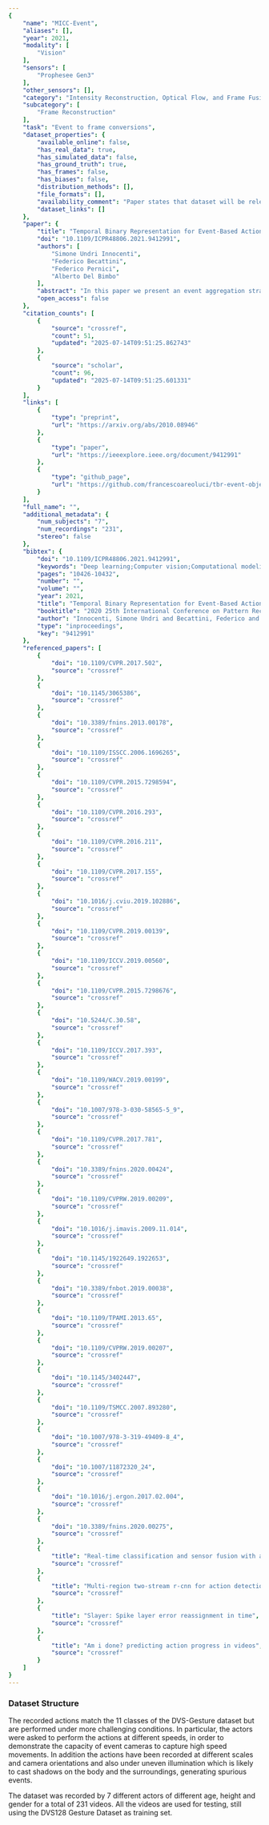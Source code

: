 ```yaml
---
{
    "name": "MICC-Event",
    "aliases": [],
    "year": 2021,
    "modality": [
        "Vision"
    ],
    "sensors": [
        "Prophesee Gen3"
    ],
    "other_sensors": [],
    "category": "Intensity Reconstruction, Optical Flow, and Frame Fusion",
    "subcategory": [
        "Frame Reconstruction"
    ],
    "task": "Event to frame conversions",
    "dataset_properties": {
        "available_online": false,
        "has_real_data": true,
        "has_simulated_data": false,
        "has_ground_truth": true,
        "has_frames": false,
        "has_biases": false,
        "distribution_methods": [],
        "file_formats": [],
        "availability_comment": "Paper states that dataset will be released on publication but no dataset link was provided.",
        "dataset_links": []
    },
    "paper": {
        "title": "Temporal Binary Representation for Event-Based Action Recognition",
        "doi": "10.1109/ICPR48806.2021.9412991",
        "authors": [
            "Simone Undri Innocenti",
            "Federico Becattini",
            "Federico Pernici",
            "Alberto Del Bimbo"
        ],
        "abstract": "In this paper we present an event aggregation strategy to convert the output of an event camera into frames processable by traditional Computer Vision algorithms. The proposed method first generates sequences of intermediate binary representations, which are then losslessly transformed into a compact format by simply applying a binary-to-decimal conversion. This strategy allows us to encode temporal information directly into pixel values, which are then interpreted by deep learning models. We apply our strategy, called Temporal Binary Representation, to the task of Gesture Recognition, obtaining state of the art results on the popular DVS128 Gesture Dataset. To underline the effectiveness of the proposed method compared to existing ones, we also collect an extension of the dataset under more challenging conditions on which to perform experiments.",
        "open_access": false
    },
    "citation_counts": [
        {
            "source": "crossref",
            "count": 51,
            "updated": "2025-07-14T09:51:25.862743"
        },
        {
            "source": "scholar",
            "count": 96,
            "updated": "2025-07-14T09:51:25.601331"
        }
    ],
    "links": [
        {
            "type": "preprint",
            "url": "https://arxiv.org/abs/2010.08946"
        },
        {
            "type": "paper",
            "url": "https://ieeexplore.ieee.org/document/9412991"
        },
        {
            "type": "github_page",
            "url": "https://github.com/francescoareoluci/tbr-event-object-detection"
        }
    ],
    "full_name": "",
    "additional_metadata": {
        "num_subjects": "7",
        "num_recordings": "231",
        "stereo": false
    },
    "bibtex": {
        "doi": "10.1109/ICPR48806.2021.9412991",
        "keywords": "Deep learning;Computer vision;Computational modeling;Gesture recognition;Benchmark testing;Cameras;Task analysis",
        "pages": "10426-10432",
        "number": "",
        "volume": "",
        "year": 2021,
        "title": "Temporal Binary Representation for Event-Based Action Recognition",
        "booktitle": "2020 25th International Conference on Pattern Recognition (ICPR)",
        "author": "Innocenti, Simone Undri and Becattini, Federico and Pernici, Federico and Del Bimbo, Alberto",
        "type": "inproceedings",
        "key": "9412991"
    },
    "referenced_papers": [
        {
            "doi": "10.1109/CVPR.2017.502",
            "source": "crossref"
        },
        {
            "doi": "10.1145/3065386",
            "source": "crossref"
        },
        {
            "doi": "10.3389/fnins.2013.00178",
            "source": "crossref"
        },
        {
            "doi": "10.1109/ISSCC.2006.1696265",
            "source": "crossref"
        },
        {
            "doi": "10.1109/CVPR.2015.7298594",
            "source": "crossref"
        },
        {
            "doi": "10.1109/CVPR.2016.293",
            "source": "crossref"
        },
        {
            "doi": "10.1109/CVPR.2016.211",
            "source": "crossref"
        },
        {
            "doi": "10.1109/CVPR.2017.155",
            "source": "crossref"
        },
        {
            "doi": "10.1016/j.cviu.2019.102886",
            "source": "crossref"
        },
        {
            "doi": "10.1109/CVPR.2019.00139",
            "source": "crossref"
        },
        {
            "doi": "10.1109/ICCV.2019.00560",
            "source": "crossref"
        },
        {
            "doi": "10.1109/CVPR.2015.7298676",
            "source": "crossref"
        },
        {
            "doi": "10.5244/C.30.58",
            "source": "crossref"
        },
        {
            "doi": "10.1109/ICCV.2017.393",
            "source": "crossref"
        },
        {
            "doi": "10.1109/WACV.2019.00199",
            "source": "crossref"
        },
        {
            "doi": "10.1007/978-3-030-58565-5_9",
            "source": "crossref"
        },
        {
            "doi": "10.1109/CVPR.2017.781",
            "source": "crossref"
        },
        {
            "doi": "10.3389/fnins.2020.00424",
            "source": "crossref"
        },
        {
            "doi": "10.1109/CVPRW.2019.00209",
            "source": "crossref"
        },
        {
            "doi": "10.1016/j.imavis.2009.11.014",
            "source": "crossref"
        },
        {
            "doi": "10.1145/1922649.1922653",
            "source": "crossref"
        },
        {
            "doi": "10.3389/fnbot.2019.00038",
            "source": "crossref"
        },
        {
            "doi": "10.1109/TPAMI.2013.65",
            "source": "crossref"
        },
        {
            "doi": "10.1109/CVPRW.2019.00207",
            "source": "crossref"
        },
        {
            "doi": "10.1145/3402447",
            "source": "crossref"
        },
        {
            "doi": "10.1109/TSMCC.2007.893280",
            "source": "crossref"
        },
        {
            "doi": "10.1007/978-3-319-49409-8_4",
            "source": "crossref"
        },
        {
            "doi": "10.1007/11872320_24",
            "source": "crossref"
        },
        {
            "doi": "10.1016/j.ergon.2017.02.004",
            "source": "crossref"
        },
        {
            "doi": "10.3389/fnins.2020.00275",
            "source": "crossref"
        },
        {
            "title": "Real-time classification and sensor fusion with a spiking deep belief network",
            "source": "crossref"
        },
        {
            "title": "Multi-region two-stream r-cnn for action detection",
            "source": "crossref"
        },
        {
            "title": "Slayer: Spike layer error reassignment in time",
            "source": "crossref"
        },
        {
            "title": "Am i done? predicting action progress in videos",
            "source": "crossref"
        }
    ]
}
---
```


### Dataset Structure

The recorded actions match the 11 classes of the DVS-Gesture dataset but are performed under more challenging conditions. In particular, the actors were asked to perform the actions at different speeds, in order to demonstrate the capacity of event cameras to capture high speed movements. In addition the actions have been recorded at different scales and camera orientations and also under uneven illumination which is likely to cast shadows on the body and the surroundings, generating spurious events.

The dataset was recorded by 7 different actors of different age, height and gender for a total of 231 videos. All the videos are used for testing, still using the DVS128 Gesture Dataset as training set.
